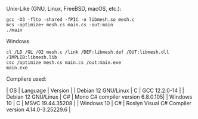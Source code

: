 Unix-Like (GNU, Linux, FreeBSD, macOS, etc.):
```
gcc -O3 -flto -shared -fPIC -o libmesh.so mesh.c
mcs -optimize+ mesh.cs main.cs -out:main
./main
```

Windows
```
cl /LD /GL /O2 mesh.c /link /DEF:libmesh.def /OUT:libmesh.dll /IMPLIB:libmesh.lib
csc /optimize mesh.cs main.cs /out:main.exe
main.exe
```

Compilers used:

| OS | Language | Version |
| Debian 12 GNU/Linux | C  | GCC 12.2.0-14                     |
| Debian 12 GNU/Linux | C# | Mono C# compiler version 6.8.0.105|
| Windows 10 | C  | MSVC 19.44.35208                                   |
| Windows 10 | C# | Roslyn Visual C# Compiler version 4.14.0-3.25229.6 |
